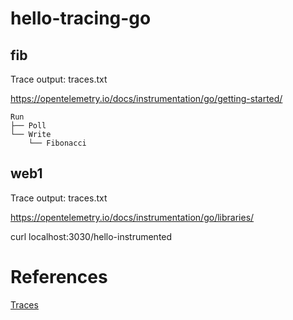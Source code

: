 # hello-tracing-go

## fib

Trace output: traces.txt

https://opentelemetry.io/docs/instrumentation/go/getting-started/

```
Run
├── Poll
└── Write
    └── Fibonacci
```

## web1

Trace output: traces.txt

https://opentelemetry.io/docs/instrumentation/go/libraries/

curl localhost:3030/hello-instrumented

# References

[Traces](https://opentelemetry.io/docs/concepts/signals/traces/)
